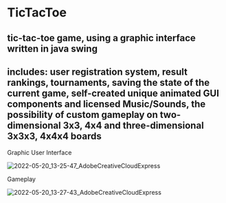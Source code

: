 # TicTacToe

## tic-tac-toe game, using a graphic interface written in java swing

includes: user registration system, result rankings, tournaments, saving the state of the current game, self-created unique animated GUI components and licensed Music/Sounds, the possibility of custom gameplay on two-dimensional 3x3, 4x4 and three-dimensional 3x3x3, 4x4x4 boards
------
Graphic User Interface

![2022-05-20_13-25-47_AdobeCreativeCloudExpress](https://user-images.githubusercontent.com/77066408/169520556-04bc0951-7af3-473d-8d37-32b68d2d8d45.gif)

Gameplay

![2022-05-20_13-27-43_AdobeCreativeCloudExpress](https://user-images.githubusercontent.com/77066408/169520599-eedb2acd-4070-4cd0-9273-912ddc4cb8cd.gif)

